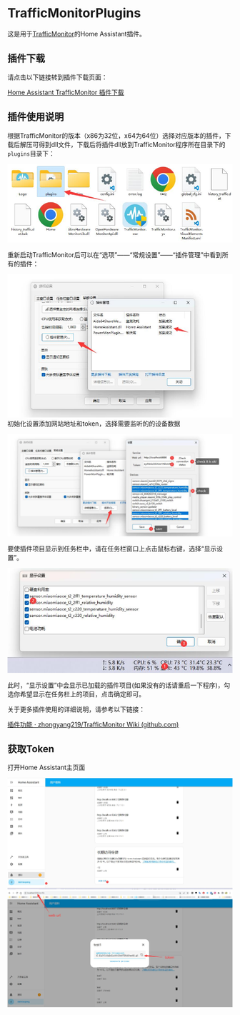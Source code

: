 # TrafficMonitorPlugins
这是用于[TrafficMonitor](https://github.com/zhongyang219/TrafficMonitor)的Home Assistant插件。

## 插件下载

请点击以下链接转到插件下载页面：

[Home Assistant TrafficMonitor 插件下载](https://github.com/daimiaopeng/home-assistant-TrafficMonitor/releases)

## 插件使用说明

根据TrafficMonitor的版本（x86为32位，x64为64位）选择对应版本的插件，下载后解压可得到dll文件，下载后将插件dll放到TrafficMonitor程序所在目录下的`plugins`目录下：

![20231117142000](images/20231117142000.jpg)

重新启动TrafficMonitor后可以在“选项”——“常规设置”——“插件管理”中看到所有的插件：

![20231117142219](images/20231117142219.jpg)
初始化设置添加网站地址和token，选择需要监听的的设备数据

![20231117142530.jpg](images/20231117142530.jpg)

要使插件项目显示到任务栏中，请在任务栏窗口上点击鼠标右键，选择“显示设置”。

![20231117142735.jpg](images/20231117142735.jpg)

此时，“显示设置”中会显示已加载的插件项目(如果没有的话请重启一下程序)，勾选你希望显示在任务栏上的项目，点击确定即可。

关于更多插件使用的详细说明，请参考以下链接：

[插件功能 · zhongyang219/TrafficMonitor Wiki (github.com)](https://github.com/zhongyang219/TrafficMonitor/wiki/插件功能)

## 获取Token
打开Home Assistant主页面

![20231117144723.jpg](images/20231117144723.jpg)
![20231117144934.jpg](images/20231117144934.jpg)
